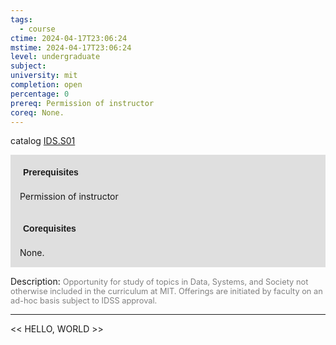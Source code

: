 ```yaml
---
tags:
  - course
ctime: 2024-04-17T23:06:24
mstime: 2024-04-17T23:06:24
level: undergraduate
subject: 
university: mit
completion: open
percentage: 0
prereq: Permission of instructor
coreq: None.
---
```


catalog [IDS.S01](http://student.mit.edu/catalog/mIDSa.html#IDS.S01)

<span style="display: block; padding: 15px; background-color: rgb(100, 100, 100, 0.2);"><font id="m_prereq4065_0" style="display: block; font-family: Arial, sans-serif; font-weight: bold; padding: 5px">Prerequisites</font><br><span id="prereq4065_0">Permission of instructor</span></span>
<span style="display: block; padding: 15px; background-color: rgb(100, 100, 100, 0.2);"><font id="m_coreq4065_0" style="display: block; font-family: Arial, sans-serif; font-weight: bold; padding: 5px">Corequisites</font><br><span id="coreq4065_0">None.</span></span>

<font style="">Description:</font>
<font style="color: grey; font-size: 0.8rem;">Opportunity for study of topics in Data, Systems, and Society not otherwise included in the curriculum at MIT. Offerings are initiated by faculty on an ad-hoc basis subject to IDSS approval.</font>



---

<< HELLO, WORLD >>

